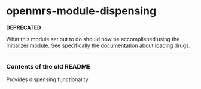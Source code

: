 openmrs-module-dispensing
=========================

**DEPRECATED**

What this module set out to do should now be accomplished using the 
[Initializer module](https://github.com/mekomsolutions/openmrs-module-initializer).
See specifically the
[documentation about loading drugs](https://github.com/mekomsolutions/openmrs-module-initializer/blob/master/readme/drugs.md).

----

### Contents of the old README

Provides dispensing functionality
